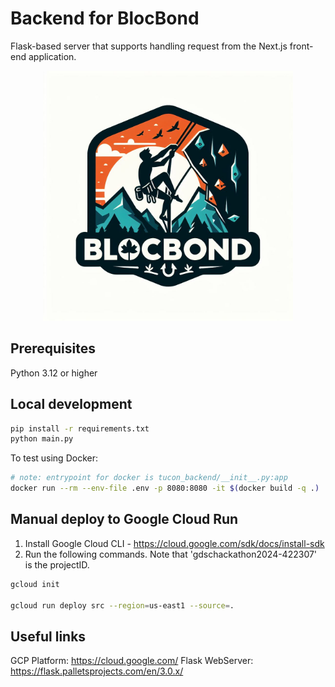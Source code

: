 # Backend for BlocBond

Flask-based server that supports handling request from the Next.js front-end application.

<!-- Banner Image -->
<div align="center">
  <img width="400" src="images/BlocBondLogo.png" alt="BlocBond Logo" />
</div>

## Prerequisites

Python 3.12 or higher

## Local development

```bash
pip install -r requirements.txt
python main.py
```

To test using Docker:

```bash
# note: entrypoint for docker is tucon_backend/__init__.py:app
docker run --rm --env-file .env -p 8080:8080 -it $(docker build -q .)
```

## Manual deploy to Google Cloud Run

1. Install Google Cloud CLI - https://cloud.google.com/sdk/docs/install-sdk
2. Run the following commands. Note that 'gdschackathon2024-422307' is the projectID.

```bash
gcloud init

gcloud run deploy src --region=us-east1 --source=.
```

## Useful links

GCP Platform: https://cloud.google.com/
Flask WebServer: https://flask.palletsprojects.com/en/3.0.x/


